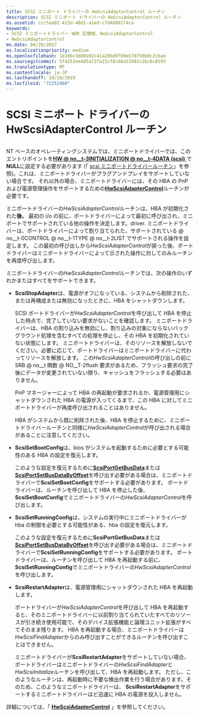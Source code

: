 ```yaml
---
title: SCSI ミニポート ドライバーの HwScsiAdapterControl ルーチン
description: SCSI ミニポート ドライバーの HwScsiAdapterControl ルーチン
ms.assetid: ccc5aa02-415d-40d1-a1ed-c7d4d881f4ca
keywords:
- SCSI ミニポートドライバー WDK 記憶域、HwScsiAdapterControl
- HwScsiAdapterControl
ms.date: 04/20/2017
ms.localizationpriority: medium
ms.openlocfilehash: 1b16bc3dd0a92c41a20bd0f60e578f50b0c2cbae
ms.sourcegitcommit: 5f4252ee4d5a72fa15cf8c68a51982c2bc6c8193
ms.translationtype: MT
ms.contentlocale: ja-JP
ms.lasthandoff: 10/10/2019
ms.locfileid: "72252460"
---
```

# <a name="scsi-miniport-drivers-hwscsiadaptercontrol-routine"></a>SCSI ミニポート ドライバーの HwScsiAdapterControl ルーチン

## <span id="ddk_scsi_miniport_drivers_hwscsiadaptercontrol_routine_kg"></span><span id="DDK_SCSI_MINIPORT_DRIVERS_HWSCSIADAPTERCONTROL_ROUTINE_KG"></span>

NT ベースのオペレーティングシステムでは、ミニポートドライバーでは、このエントリポイントを[**HW @ no__t-3INITIALIZATION @ no__t-4DATA (scsi)** ](https://docs.microsoft.com/windows-hardware/drivers/ddi/content/srb/ns-srb-_hw_initialization_data)で**NULL**に設定する必要があります (「 [scsi ミニポートドライバールーチン](scsi-miniport-driver-routines.md)」を参照)。これは、ミニポートドライバーがプラグアンドプレイをサポートしていない場合です。 それ以外の場合、ミニポートドライバーには、その HBA の PnP および電源管理操作をサポートするための[**HwScsiAdapterControl**](https://docs.microsoft.com/previous-versions/windows/hardware/drivers/ff557274(v=vs.85))ルーチンが必要です。

ミニポートドライバーの*HwScsiAdapterControl*ルーチンは、HBA が初期化された**後、** 最初の i/o の前に、ポートドライバーによって最初に呼び出され、ミニポートでサポートされている他の操作を決定します。driver. ミニポートドライバーは、ポートドライバーによって割り当てられた、サポートされている @ no__t-0CONTROL @ no__t-1TYPE @ no__t-2LIST でサポートされる操作を設定します。 この最初の呼び出しから*HwScsiAdapterControl*が戻った後、ポートドライバーはミニポートドライバーによって示された操作に対してのみルーチンを再度呼び出します。

ミニポートドライバーの*HwScsiAdapterControl*ルーチンでは、次の操作のいずれかまたはすべてをサポートできます。

-   **ScsiStopAdapter**は、電源がオフになっている、システムから削除された、または再構成または無効になったときに、HBA をシャットダウンします。

    SCSI ポートドライバーが*HwScsiAdapterControl*を呼び出して HBA を停止した時点で、完了していない要求がないことを確認します。 ミニポートドライバーは、HBA の割り込みを無効にし、割り込みの対象にならないバックグラウンド処理を含むすべての処理を停止し、その HBA を初期化されていない状態にします。 ミニポートドライバーは、そのリソースを解放しないでください。必要に応じて、ポートドライバーはミニポートドライバーに代わってリソースを解放します。 この*HwScsiAdapterControl*の呼び出しの前に SRB @ no__t 関数 @ NO__T-2flush 要求があるため、フラッシュ要求の完了後にデータが変更されていない限り、キャッシュをフラッシュする必要はありません。

    PnP マネージャーによって HBA の再起動が要求されるか、電源管理用にシャットダウンされた HBA の電源が入ってくるまで、この HBA に対してミニポートドライバーが再度呼び出されることはありません。

    HBA がシステムから既に削除された後、HBA を停止するために、ミニポートドライバールーチンと同様に*HwScsiAdapterControl*が呼び出される場合があることに注意してください。

-   **ScsiSetBootConfig**は、bios がシステムを起動するために必要とする可能性のある HBA の設定を復元します。

    このような設定を復元するために[**ScsiPortGetBusData**](https://docs.microsoft.com/windows-hardware/drivers/ddi/content/srb/nf-srb-scsiportgetbusdata)または[**ScsiPortSetBusDataByOffset**](https://docs.microsoft.com/windows-hardware/drivers/ddi/content/srb/nf-srb-scsiportsetbusdatabyoffset)を呼び出す必要がある場合は、ミニポートドライバーで**ScsiSetBootConfig**をサポートする必要があります。 ポートドライバーは、ルーチンを呼び出して HBA を停止した後、 **ScsiSetBootConfig**でミニポートドライバーの*HwScsiAdapterControl*を呼び出します。

-   **ScsiSetRunningConfig**は、システムの実行中にミニポートドライバーが hba の制御を必要とする可能性がある、hba の設定を復元します。

    このような設定を復元するために**ScsiPortGetBusData**または[**ScsiPortSetBusDataByOffset**](https://docs.microsoft.com/windows-hardware/drivers/ddi/content/srb/nf-srb-scsiportsetbusdatabyoffset)を呼び出す必要がある場合は、ミニポートドライバーで**ScsiSetRunningConfig**をサポートする必要があります。 ポートドライバーは、ルーチンを呼び出して HBA を再起動する前に、 **ScsiSetRunningConfig**でミニポートドライバーの*HwScsiAdapterControl*を呼び出します。

-   **ScsiRestartAdapter**は、電源管理用にシャットダウンされた HBA を再起動します。

    ポートドライバーが*HwScsiAdapterControl*を呼び出して HBA を再起動すると、そのミニポートドライバーに以前割り当てられていたすべてのリソースが引き続き使用可能で、そのデバイス拡張機能と論理ユニット拡張がすべてそのまま残ります。 HBA を再起動する場合、ミニポートドライバーは*HwScsiFindAdapter*からのみ呼び出すことができるルーチンを呼び出すことはできません。

    ミニポートドライバーが**ScsiRestartAdapter**をサポートしていない場合、ポートドライバーはミニポートドライバーの*HwScsiFindAdapter*と*HwScsiInitialize*ルーチンを呼び出して、HBA を再起動します。 ただし、このようなルーチンは、再起動時に不要な検出作業を行う場合があります。そのため、このようなミニポートドライバーは、 **ScsiRestartAdapter**をサポートするミニポートドライバーほど迅速に HBA の電源を投入しません。

詳細については、「 [**HwScsiAdapterControl**](https://docs.microsoft.com/previous-versions/windows/hardware/drivers/ff557274(v=vs.85)) 」を参照してください。

 

 




